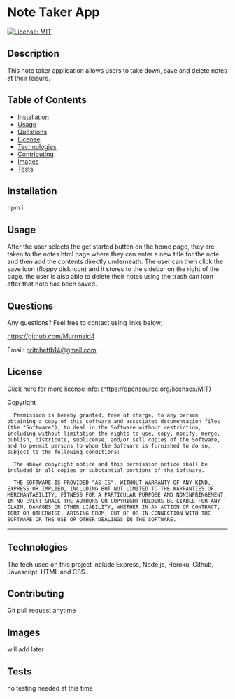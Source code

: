# Note Taker App

  [![License: MIT](https://img.shields.io/badge/License-MIT-yellow.svg)](https://opensource.org/licenses/MIT) 

## Description

This note taker application allows users to take down, save and delete notes at their leisure.

## Table of Contents 

  - [Installation](#installation)
  - [Usage](#usage)
  - [Questions](#questions)
  - [License](#license)
  - [Technologies](#technologies)
  - [Contributing](#contributing)
  - [Images](#images)
  - [Tests](#tests)

## Installation

npm i
 
## Usage
After the user selects the get started button on the home page, they are taken to the notes html page where they can enter a new title for the note and then add the contents directly underneath. The user can then click the save icon (floppy disk icon) and it stores to the sidebar on the right of the page. the user is also able to delete their notes using the trash can icon after that note has been saved. 
 
## Questions
  Any questions? Feel free to contact using links below;

  https://github.com/Murrmaid4
  
  Email: pritchettb14@gmail.com
  
## License
  Click here for more license info: (https://opensource.org/licenses/MIT)

   Copyright 

      Permission is hereby granted, free of charge, to any person obtaining a copy of this software and associated documentation files (the "Software"), to deal in the Software without restriction, including without limitation the rights to use, copy, modify, merge, publish, distribute, sublicense, and/or sell copies of the Software, and to permit persons to whom the Software is furnished to do so, subject to the following conditions:
      
      The above copyright notice and this permission notice shall be included in all copies or substantial portions of the Software.
      
      THE SOFTWARE IS PROVIDED "AS IS", WITHOUT WARRANTY OF ANY KIND, EXPRESS OR IMPLIED, INCLUDING BUT NOT LIMITED TO THE WARRANTIES OF MERCHANTABILITY, FITNESS FOR A PARTICULAR PURPOSE AND NONINFRINGEMENT. IN NO EVENT SHALL THE AUTHORS OR COPYRIGHT HOLDERS BE LIABLE FOR ANY CLAIM, DAMAGES OR OTHER LIABILITY, WHETHER IN AN ACTION OF CONTRACT, TORT OR OTHERWISE, ARISING FROM, OUT OF OR IN CONNECTION WITH THE SOFTWARE OR THE USE OR OTHER DEALINGS IN THE SOFTWARE.

  ---
  
## Technologies

The tech used on this project include Express, Node.js, Heroku, Github, Javascript, HTML and CSS..

## Contributing
 Git pull request anytime 

## Images
will add later
 
## Tests
 no testing needed at this time  

 
